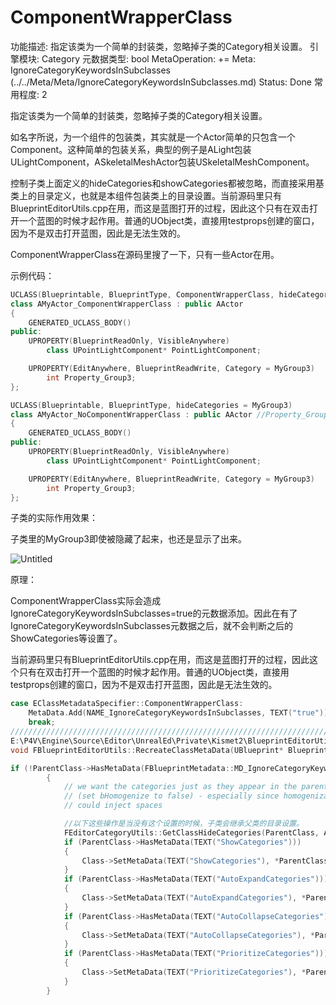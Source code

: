 # ComponentWrapperClass

功能描述: 指定该类为一个简单的封装类，忽略掉子类的Category相关设置。
引擎模块: Category
元数据类型: bool
MetaOperation: +=
Meta: IgnoreCategoryKeywordsInSubclasses (../../Meta/Meta/IgnoreCategoryKeywordsInSubclasses.md)
Status: Done
常用程度: 2

指定该类为一个简单的封装类，忽略掉子类的Category相关设置。

如名字所说，为一个组件的包装类，其实就是一个Actor简单的只包含一个Component。这种简单的包装关系，典型的例子是ALight包装ULightComponent，ASkeletalMeshActor包装USkeletalMeshComponent。

控制子类上面定义的hideCategories和showCategories都被忽略，而直接采用基类上的目录定义，也就是本组件包装类上的目录设置。当前源码里只有BlueprintEditorUtils.cpp在用，而这是蓝图打开的过程，因此这个只有在双击打开一个蓝图的时候才起作用。普通的UObject类，直接用testprops创建的窗口，因为不是双击打开蓝图，因此是无法生效的。

ComponentWrapperClass在源码里搜了一下，只有一些Actor在用。

示例代码：

```cpp
UCLASS(Blueprintable, BlueprintType, ComponentWrapperClass, hideCategories = MyGroup3)	//依然会显示出Property_Group3
class AMyActor_ComponentWrapperClass : public AActor
{
	GENERATED_UCLASS_BODY()
public:
	UPROPERTY(BlueprintReadOnly, VisibleAnywhere)
		class UPointLightComponent* PointLightComponent;

	UPROPERTY(EditAnywhere, BlueprintReadWrite, Category = MyGroup3)
		int Property_Group3;
};

UCLASS(Blueprintable, BlueprintType, hideCategories = MyGroup3)
class AMyActor_NoComponentWrapperClass : public AActor //Property_Group3会被隐藏
{
	GENERATED_UCLASS_BODY()
public:
	UPROPERTY(BlueprintReadOnly, VisibleAnywhere)
		class UPointLightComponent* PointLightComponent;

	UPROPERTY(EditAnywhere, BlueprintReadWrite, Category = MyGroup3)
		int Property_Group3;
};
```

子类的实际作用效果：

子类里的MyGroup3即使被隐藏了起来，也还是显示了出来。

![Untitled](ComponentWrapperClass/Untitled.png)

原理：

ComponentWrapperClass实际会造成IgnoreCategoryKeywordsInSubclasses=true的元数据添加。因此在有了IgnoreCategoryKeywordsInSubclasses元数据之后，就不会判断之后的ShowCategories等设置了。

当前源码里只有BlueprintEditorUtils.cpp在用，而这是蓝图打开的过程，因此这个只有在双击打开一个蓝图的时候才起作用。普通的UObject类，直接用testprops创建的窗口，因为不是双击打开蓝图，因此是无法生效的。

```cpp
case EClassMetadataSpecifier::ComponentWrapperClass:
	MetaData.Add(NAME_IgnoreCategoryKeywordsInSubclasses, TEXT("true"));    //"IgnoreCategoryKeywordsInSubclasses"
	break;
////////////////////////////////////////////////////////////////////////////////
E:\P4V\Engine\Source\Editor\UnrealEd\Private\Kismet2\BlueprintEditorUtils.cpp
void FBlueprintEditorUtils::RecreateClassMetaData(UBlueprint* Blueprint, UClass* Class, bool bRemoveExistingMetaData)

if (!ParentClass->HasMetaData(FBlueprintMetadata::MD_IgnoreCategoryKeywordsInSubclasses)) //如果没有这个设置
		{
			// we want the categories just as they appear in the parent class 
			// (set bHomogenize to false) - especially since homogenization 
			// could inject spaces

			//以下这些操作是当没有这个设置的时候，子类会继承父类的目录设置。
			FEditorCategoryUtils::GetClassHideCategories(ParentClass, AllHideCategories, /*bHomogenize =*/false);
			if (ParentClass->HasMetaData(TEXT("ShowCategories")))
			{
				Class->SetMetaData(TEXT("ShowCategories"), *ParentClass->GetMetaData("ShowCategories"));
			}
			if (ParentClass->HasMetaData(TEXT("AutoExpandCategories")))
			{
				Class->SetMetaData(TEXT("AutoExpandCategories"), *ParentClass->GetMetaData("AutoExpandCategories"));
			}
			if (ParentClass->HasMetaData(TEXT("AutoCollapseCategories")))
			{
				Class->SetMetaData(TEXT("AutoCollapseCategories"), *ParentClass->GetMetaData("AutoCollapseCategories"));
			}
			if (ParentClass->HasMetaData(TEXT("PrioritizeCategories")))
			{
				Class->SetMetaData(TEXT("PrioritizeCategories"), *ParentClass->GetMetaData("PrioritizeCategories"));
			}
		}
```